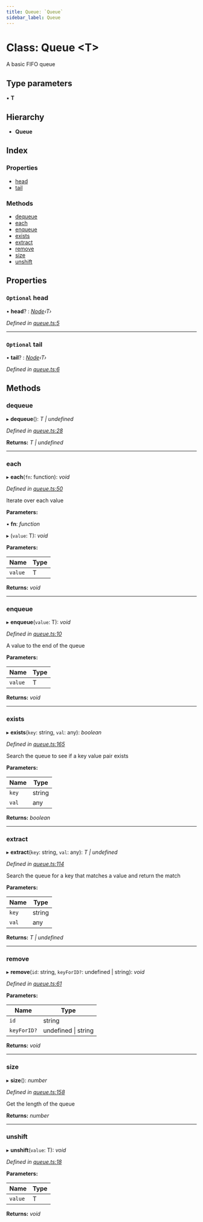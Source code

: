 ```yaml
---
title: Queue: `Queue`
sidebar_label: Queue
---
```


# Class: Queue <**T**>

A basic FIFO queue

## Type parameters

▪ **T**

## Hierarchy

* **Queue**

## Index

### Properties

* [head](queue.md#optional-head)
* [tail](queue.md#optional-tail)

### Methods

* [dequeue](queue.md#dequeue)
* [each](queue.md#each)
* [enqueue](queue.md#enqueue)
* [exists](queue.md#exists)
* [extract](queue.md#extract)
* [remove](queue.md#remove)
* [size](queue.md#size)
* [unshift](queue.md#unshift)

## Properties

### `Optional` head

• **head**? : *[Node](node.md)‹T›*

*Defined in [queue.ts:5](https://github.com/terascope/teraslice/blob/d8feecc03/packages/queue/src/queue.ts#L5)*

___

### `Optional` tail

• **tail**? : *[Node](node.md)‹T›*

*Defined in [queue.ts:6](https://github.com/terascope/teraslice/blob/d8feecc03/packages/queue/src/queue.ts#L6)*

## Methods

###  dequeue

▸ **dequeue**(): *T | undefined*

*Defined in [queue.ts:28](https://github.com/terascope/teraslice/blob/d8feecc03/packages/queue/src/queue.ts#L28)*

**Returns:** *T | undefined*

___

###  each

▸ **each**(`fn`: function): *void*

*Defined in [queue.ts:50](https://github.com/terascope/teraslice/blob/d8feecc03/packages/queue/src/queue.ts#L50)*

Iterate over each value

**Parameters:**

▪ **fn**: *function*

▸ (`value`: T): *void*

**Parameters:**

Name | Type |
------ | ------ |
`value` | T |

**Returns:** *void*

___

###  enqueue

▸ **enqueue**(`value`: T): *void*

*Defined in [queue.ts:10](https://github.com/terascope/teraslice/blob/d8feecc03/packages/queue/src/queue.ts#L10)*

A value to the end of the queue

**Parameters:**

Name | Type |
------ | ------ |
`value` | T |

**Returns:** *void*

___

###  exists

▸ **exists**(`key`: string, `val`: any): *boolean*

*Defined in [queue.ts:165](https://github.com/terascope/teraslice/blob/d8feecc03/packages/queue/src/queue.ts#L165)*

Search the queue to see if a key value pair exists

**Parameters:**

Name | Type |
------ | ------ |
`key` | string |
`val` | any |

**Returns:** *boolean*

___

###  extract

▸ **extract**(`key`: string, `val`: any): *T | undefined*

*Defined in [queue.ts:114](https://github.com/terascope/teraslice/blob/d8feecc03/packages/queue/src/queue.ts#L114)*

Search the queue for a key that matches a value and return the match

**Parameters:**

Name | Type |
------ | ------ |
`key` | string |
`val` | any |

**Returns:** *T | undefined*

___

###  remove

▸ **remove**(`id`: string, `keyForID?`: undefined | string): *void*

*Defined in [queue.ts:61](https://github.com/terascope/teraslice/blob/d8feecc03/packages/queue/src/queue.ts#L61)*

**Parameters:**

Name | Type |
------ | ------ |
`id` | string |
`keyForID?` | undefined &#124; string |

**Returns:** *void*

___

###  size

▸ **size**(): *number*

*Defined in [queue.ts:158](https://github.com/terascope/teraslice/blob/d8feecc03/packages/queue/src/queue.ts#L158)*

Get the length of the queue

**Returns:** *number*

___

###  unshift

▸ **unshift**(`value`: T): *void*

*Defined in [queue.ts:18](https://github.com/terascope/teraslice/blob/d8feecc03/packages/queue/src/queue.ts#L18)*

**Parameters:**

Name | Type |
------ | ------ |
`value` | T |

**Returns:** *void*
